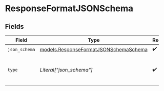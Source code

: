 # ResponseFormatJSONSchema


## Fields

| Field                                                                                | Type                                                                                 | Required                                                                             | Description                                                                          |
| ------------------------------------------------------------------------------------ | ------------------------------------------------------------------------------------ | ------------------------------------------------------------------------------------ | ------------------------------------------------------------------------------------ |
| `json_schema`                                                                        | [models.ResponseFormatJSONSchemaSchema](../models/responseformatjsonschemaschema.md) | :heavy_check_mark:                                                                   | N/A                                                                                  |
| `type`                                                                               | *Literal["json_schema"]*                                                             | :heavy_check_mark:                                                                   | The type of the response format: `json_schema`                                       |